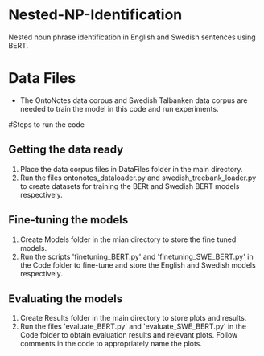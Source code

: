 # Nested-NP-Identification
Nested noun phrase identification in English and Swedish sentences using BERT.

# Data Files
  - The OntoNotes data corpus and Swedish Talbanken data corpus are needed to train the model in this code and run experiments.
    
#Steps to run the code
 ## Getting the data ready
  1. Place the data corpus files in DataFiles folder in the main directory.
  2. Run the files ontonotes_dataloader.py and swedish_treebank_loader.py to create datasets for training the BERt and Swedish BERT models respectively.
## Fine-tuning the models
  1. Create Models folder in the mian directory to store the fine tuned models.
  2. Run the scripts 'finetuning_BERT.py' and 'finetuning_SWE_BERT.py' in the Code folder to fine-tune and store the English and Swedish models respectively.
## Evaluating the models
  1. Create Results folder in the main directory to store plots and results.
  2. Run the files 'evaluate_BERT.py' and 'evaluate_SWE_BERT.py' in the Code folder to obtain evaluation results and relevant plots. Follow comments in the code to appropriately name the plots.

